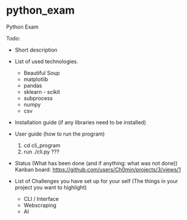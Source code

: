 # python_exam
Python Exam

Todo:
   - Short description
   - List of used technologies.
     - Beautiful Soup 
     - matplotlib 
     - pandas 
     - sklearn - scikit 
     - subprocess 
     - numpy
     - csv

   - Installation guide (if any libraries need to be installed)
   - User guide (how to run the program)
     1. cd cli_program
     2. run ./cli.py ???
   - Status (What has been done (and if anything: what was not done))
      Kanban board: https://github.com/users/Ch0min/projects/3/views/1
   - List of Challenges you have set up for your self (The things in your project you want to highlight)
     - CLI / Interface
     - Webscraping
     - AI



